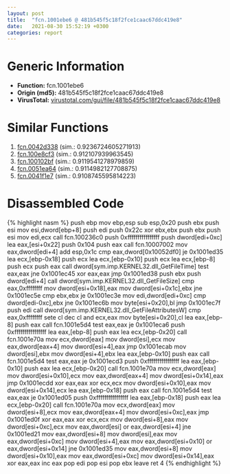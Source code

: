 ```yaml
---
layout: post
title:  "fcn.1001ebe6 @ 481b545f5c18f2fce1caac67ddc419e8"
date:   2021-08-30 15:52:19 +0300
categories: report
---
```


# Generic Information
- **Function:** fcn.1001ebe6
- **Origin (md5):** 481b545f5c18f2fce1caac67ddc419e8
- **VirusTotal:** [virustotal.com/gui/file/481b545f5c18f2fce1caac67ddc419e8][virustotal_ref]



# Similar Functions

1. [fcn.0042d338][similar_1_ref] (sim.: 0.9236724605271913)
2. [fcn.100e8cf3][similar_2_ref] (sim.: 0.912107939963545)
3. [fcn.100102bf][similar_3_ref] (sim.: 0.9119541278979859)
4. [fcn.0051ea64][similar_4_ref] (sim.: 0.9114982127708875)
5. [fcn.0041f1e7][similar_5_ref] (sim.: 0.9108745595814223)


# Disassembled Code

{% highlight nasm %}
push ebp
mov ebp,esp
sub esp,0x20
push ebx
push esi
mov esi,dword[ebp+8]
push edi
push 0x22c
xor ebx,ebx
push ebx
push esi
mov edi,ecx
call fcn.100236c0
push 0xffffffffffffffff
push dword[edi+0xc]
lea eax,[esi+0x22]
push 0x104
push eax
call fcn.10007002
mov eax,dword[edi+4]
add esp,0x1c
cmp eax,dword[0x10052df0]
je 0x1001ed35
lea ecx,[ebp-0x18]
push ecx
lea ecx,[ebp-0x10]
push ecx
lea ecx,[ebp-8]
push ecx
push eax
call dword[sym.imp.KERNEL32.dll_GetFileTime]
test eax,eax
jne 0x1001ec45
xor eax,eax
jmp 0x1001ed38
push ebx
push dword[edi+4]
call dword[sym.imp.KERNEL32.dll_GetFileSize]
cmp eax,0xffffffff
mov dword[esi+0x18],eax
mov dword[esi+0x1c],ebx
jne 0x1001ec5e
cmp ebx,ebx
je 0x1001ec3e
mov edi,dword[edi+0xc]
cmp dword[edi-0xc],ebx
jne 0x1001ec6b
mov byte[esi+0x20],bl
jmp 0x1001ec7f
push edi
call dword[sym.imp.KERNEL32.dll_GetFileAttributesW]
cmp eax,0xffffffff
sete cl
dec cl
and ecx,eax
mov byte[esi+0x20],cl
lea eax,[ebp-8]
push eax
call fcn.1001e5d4
test eax,eax
je 0x1001eca6
push 0xffffffffffffffff
lea eax,[ebp-8]
push eax
lea ecx,[ebp-0x20]
call fcn.1001e70a
mov ecx,dword[eax]
mov dword[esi],ecx
mov eax,dword[eax+4]
mov dword[esi+4],eax
jmp 0x1001ecab
mov dword[esi],ebx
mov dword[esi+4],ebx
lea eax,[ebp-0x10]
push eax
call fcn.1001e5d4
test eax,eax
je 0x1001ecd3
push 0xffffffffffffffff
lea eax,[ebp-0x10]
push eax
lea ecx,[ebp-0x20]
call fcn.1001e70a
mov ecx,dword[eax]
mov dword[esi+0x10],ecx
mov eax,dword[eax+4]
mov dword[esi+0x14],eax
jmp 0x1001ecdd
xor eax,eax
xor ecx,ecx
mov dword[esi+0x10],eax
mov dword[esi+0x14],ecx
lea eax,[ebp-0x18]
push eax
call fcn.1001e5d4
test eax,eax
je 0x1001ed05
push 0xffffffffffffffff
lea eax,[ebp-0x18]
push eax
lea ecx,[ebp-0x20]
call fcn.1001e70a
mov ecx,dword[eax]
mov dword[esi+8],ecx
mov eax,dword[eax+4]
mov dword[esi+0xc],eax
jmp 0x1001ed0f
xor eax,eax
xor ecx,ecx
mov dword[esi+8],eax
mov dword[esi+0xc],ecx
mov eax,dword[esi]
or eax,dword[esi+4]
jne 0x1001ed21
mov eax,dword[esi+8]
mov dword[esi],eax
mov eax,dword[esi+0xc]
mov dword[esi+4],eax
mov eax,dword[esi+0x10]
or eax,dword[esi+0x14]
jne 0x1001ed35
mov eax,dword[esi+8]
mov dword[esi+0x10],eax
mov eax,dword[esi+0xc]
mov dword[esi+0x14],eax
xor eax,eax
inc eax
pop edi
pop esi
pop ebx
leave 
ret 4
{% endhighlight %}


[similar_1_ref]: /report/fcn.0042d338@7b00dd8f2abf54a73bfb09681334ff78
[similar_2_ref]: /report/fcn.100e8cf3@e5d49e0823e602f2ee948ac39d32c1eb
[similar_3_ref]: /report/fcn.100102bf@f306bc4e89ecdab5df7aa72172ee5f69
[similar_4_ref]: /report/fcn.0051ea64@da37d90419c1292c0f16cbfd1f66402d
[similar_5_ref]: /report/fcn.0041f1e7@59aef7c08025d70f84c85db2092fc99e
[virustotal_ref]: https://www.virustotal.com/gui/file/481b545f5c18f2fce1caac67ddc419e8